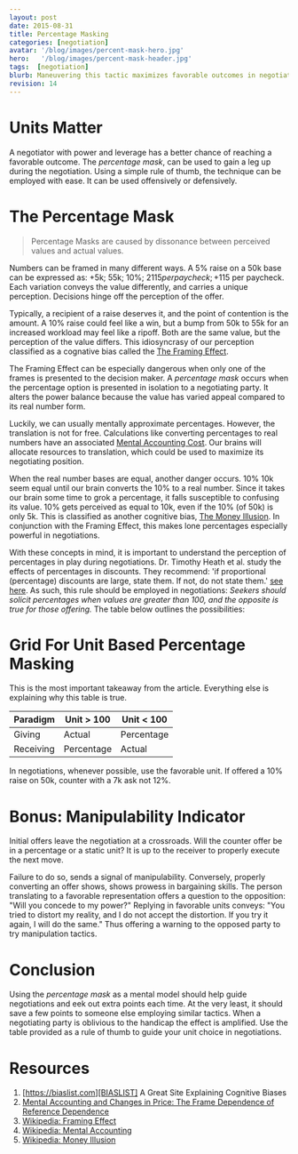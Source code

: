 ```yaml
---
layout: post
date: 2015-08-31
title: Percentage Masking
categories: [negotiation]
avatar: '/blog/images/percent-mask-hero.jpg'
hero:   '/blog/images/percent-mask-header.jpg'
tags:  [negotiation]
blurb: Maneuvering this tactic maximizes favorable outcomes in negotiations
revision: 14
---
```


# Units Matter

A negotiator with power and leverage has a better chance of reaching a favorable outcome.
The *percentage mask*, can be used to gain a leg up during the negotiation.
Using a simple rule of thumb, the technique can be employed with ease.
It can be used offensively or defensively.

# The Percentage Mask

> Percentage Masks are caused by dissonance between perceived values and actual values.

Numbers can be framed in many different ways.
A 5% raise on a 50k base can be expressed as: +5k; 55k; 10%; $2115 per paycheck; +$115 per paycheck.
Each variation conveys the value differently, and carries a unique perception.
Decisions hinge off the perception of the offer.

Typically, a recipient of a raise deserves it, and the point of contention is the amount.
A 10% raise could feel like a win, but a bump from 50k to 55k for an increased workload may feel like a ripoff.
Both are the same value, but the perception of the value differs.
This idiosyncrasy of our perception classified as a cognative bias called the [The Framing Effect][FRAME].

The Framing Effect can be especially dangerous when only one of the frames is presented to the decision maker.
A *percentage mask* occurs when the percentage option is presented in isolation to a negotiating party.
It alters the power balance because the value has varied appeal compared to its real number form.

Luckily, we can usually mentally approximate percentages.
However, the translation is not for free.
Calculations like converting percentages to real numbers have an associated [Mental Accounting Cost][MENTALACCOUNTING].
Our brains will allocate resources to translation, which could be used to maximize its negotiating position.

When the real number bases are equal, another danger occurs.
10% 10k seem equal until our brain converts the 10% to a real number.
Since it takes our brain some time to grok a percentage, it falls susceptible to confusing its value.
10% gets perceived as equal to 10k, even if the 10% (of 50k) is only 5k.
This is classified as another cognitive bias, [The Money Illusion][MONEYILLUSION].
In conjunction with the Framing Effect, this makes lone percentages especially powerful in negotiations.

With these concepts in mind, it is important to understand the perception of percentages in play during negotiations.
Dr. Timothy Heath et al. study the effects of percentages in discounts.
They recommend: 'if proportional (percentage) discounts are large, state them. If not, do not state them.' [see here][MACHANGE].
As such, this rule should be employed in negotiations:
*Seekers should solicit percentages when values are greater than 100, and the opposite is true for those offering.*
The table below outlines the possibilities:


# Grid For Unit Based Percentage Masking

This is the most important takeaway from the article.
Everything else is explaining why this table is true.

| Paradigm |  Unit > 100 | Unit < 100 |
|----------|-------------|------------|
|Giving    |  Actual     | Percentage |
|Receiving |  Percentage | Actual     |

In negotiations, whenever possible, use the favorable unit.
If offered a 10% raise on 50k, counter with a 7k ask not 12%.

# Bonus: Manipulability Indicator

Initial offers leave the negotiation at a crossroads.
Will the counter offer be in a percentage or a static unit?
It is up to the receiver to properly execute the next move.

Failure to do so, sends a signal of manipulability.
Conversely, properly converting an offer shows, shows prowess in bargaining skills.
The person translating to a favorable representation offers a question to the opposition:
"Will you concede to my power?"
Replying in favorable units conveys: "You tried to distort my reality, and I do not accept the distortion.
If you try it again, I will do the same."
Thus offering a warning to the opposed party to try manipulation tactics.

# Conclusion

Using the *percentage mask* as a mental model should help guide negotiations and eek out extra points each time.
At the very least, it should save a few points to someone else employing similar tactics.
When a negotiating party is oblivious to the handicap the effect is amplified.
Use the table provided as a rule of thumb to guide your unit choice in negotiations.

# Resources

1. [https://biaslist.com][BIASLIST] A Great Site Explaining Cognitive Biases
1. [Mental Accounting and Changes in Price: The Frame Dependence of Reference Dependence][MACHANGE]
1. [Wikipedia: Framing Effect][FRAME]
1. [Wikipedia: Mental Accounting][MENTALACCOUNTING]
1. [Wikipedia: Money Illusion][MONEYILLUSION]

[MACHANGE]:https://jcr.oxfordjournals.org/content/jcr/22/1/90.full.pdf
[FRAME]:https://en.wikipedia.org/wiki/Framing_effect_(psychology)
[MENTALACCOUNTING]:https://en.wikipedia.org/wiki/Mental_accounting
[MONEYILLUSION]:https://en.wikipedia.org/wiki/Money_illusion
[BIASLIST]:https://biaslist.com
